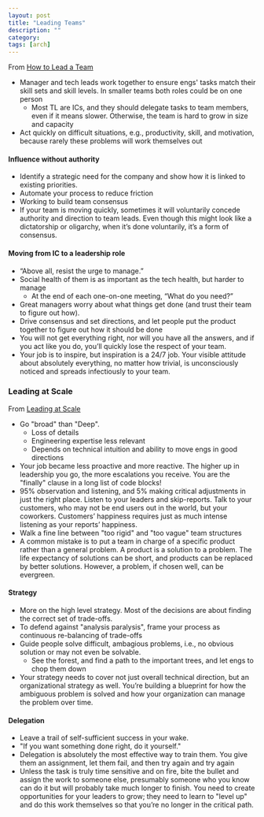 ```yaml
---
layout: post
title: "Leading Teams"
description: ""
category: 
tags: [arch]
--- 
```


From [How to Lead a Team](https://abseil.io/resources/swe-book/html/ch05.html)

* Manager and tech leads work together to ensure engs' tasks match their skill sets and skill levels. In smaller teams both roles could be on one person
  * Most TL are ICs, and they should delegate tasks to team members, even if it means slower. Otherwise, the team is hard to grow in size and capacity  
* Act quickly on difficult situations, e.g., productivity, skill, and motivation, because rarely these problems will work themselves out

####  Influence without authority

* Identify a strategic need for the company and show how it is linked to existing priorities. 
* Automate your process to reduce friction
* Working to build team consensus
* If your team is moving quickly, sometimes it will voluntarily concede authority and direction to team leads. Even though this might look like a dictatorship or oligarchy, when it’s done voluntarily, it’s a form of consensus.


#### Moving from IC to a leadership role

* “Above all, resist the urge to manage.”
* Social health of them is as important as the tech health, but harder to manage
  * At the end of each one-on-one meeting, “What do you need?”
* Great managers worry about what things get done (and trust their team to figure out how).
* Drive consensus and set directions, and let people put the product together to figure out how it should be done
* You will not get everything right, nor will you have all the answers, and if you act like you do, you’ll quickly lose the respect of your team. 
* Your job is to inspire, but inspiration is a 24/7 job. Your visible attitude about absolutely everything, no matter how trivial, is unconsciously noticed and spreads infectiously to your team.


### Leading at Scale

From [Leading at Scale](https://abseil.io/resources/swe-book/html/ch06.html)

* Go "broad" than "Deep". 
  * Loss of details
  * Engineering expertise less relevant
  * Depends on technical intuition and ability to move engs in good directions 
* Your job became less proactive and more reactive. The higher up in leadership you go, the more escalations you receive. You are the "finally" clause in a long list of code blocks!
* 95% observation and listening, and 5% making critical adjustments in just the right place. Listen to your leaders and skip-reports. Talk to your customers, who may not be end users out in the world, but your coworkers. Customers’ happiness requires just as much intense listening as your reports’ happiness.
* Walk a fine line between "too rigid" and "too vague" team structures
* A common mistake is to put a team in charge of a specific product rather than a general problem.  A product is a solution to a problem. The life expectancy of solutions can be short, and products can be replaced by better solutions. However, a problem, if chosen well, can be evergreen. 

#### Strategy 

* More on the high level strategy. Most of the decisions are about finding the correct set of trade-offs.
* To defend against "analysis paralysis", frame your process as continuous re-balancing of trade-offs 
* Guide people solve difficult, ambagious problems, i.e., no obvious solution or may not even be solvable. 
  * See the forest, and find a path to the important trees, and let engs to chop them down 
* Your strategy needs to cover not just overall technical direction, but an organizational strategy as well. You’re building a blueprint for how the ambiguous problem is solved and how your organization can manage the problem over time. 

#### Delegation

* Leave a trail of self-sufficient success in your wake.
* "If you want something done right, do it yourself."
* Delegation is absolutely the most effective way to train them. You give them an assignment, let them fail, and then try again and try again
* Unless the task is truly time sensitive and on fire, bite the bullet and assign the work to someone else, presumably someone who you know can do it but will probably take much longer to finish. You need to create opportunities for your leaders to grow; they need to learn to "level up" and do this work themselves so that you’re no longer in the critical path.

